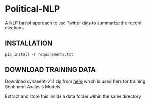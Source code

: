 # Political-NLP
A NLP based approach to use Twitter data to summarize the recent elections


## INSTALLATION

```
pip install -r requirements.txt
```

## DOWNLOAD TRAINING DATA

Download dynasent-v1.1.zip from [here](https://github.com/cgpotts/dynasent) which is used here for training Sentiment Analysis Models

Extract and store this inside a data folder within the same directory  

